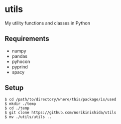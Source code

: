 # utils

My utility functions and classes in Python

## Requirements

- numpy
- pandas
- pyhocon
- pyprind
- spacy

## Setup

```
$ cd /path/to/directory/where/this/package/is/used
$ mkdir ./temp
$ cd ./temp
$ git clone https://github.com/norikinishida/utils
$ mv ./utils/utils ..
```

